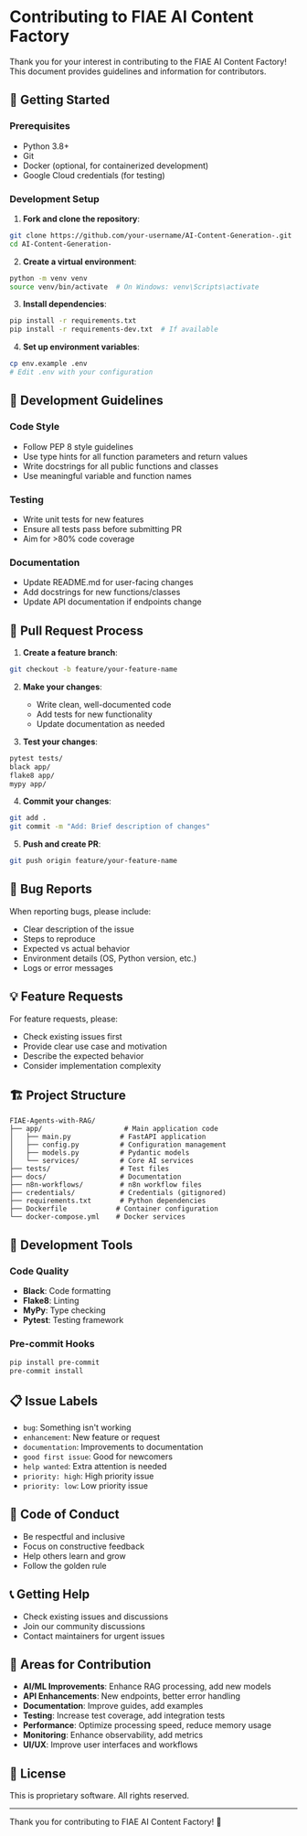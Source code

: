 # Contributing to FIAE AI Content Factory

Thank you for your interest in contributing to the FIAE AI Content Factory! This document provides guidelines and information for contributors.

## 🚀 Getting Started

### Prerequisites
- Python 3.8+
- Git
- Docker (optional, for containerized development)
- Google Cloud credentials (for testing)

### Development Setup

1. **Fork and clone the repository**:
```bash
git clone https://github.com/your-username/AI-Content-Generation-.git
cd AI-Content-Generation-
```

2. **Create a virtual environment**:
```bash
python -m venv venv
source venv/bin/activate  # On Windows: venv\Scripts\activate
```

3. **Install dependencies**:
```bash
pip install -r requirements.txt
pip install -r requirements-dev.txt  # If available
```

4. **Set up environment variables**:
```bash
cp env.example .env
# Edit .env with your configuration
```

## 📝 Development Guidelines

### Code Style
- Follow PEP 8 style guidelines
- Use type hints for all function parameters and return values
- Write docstrings for all public functions and classes
- Use meaningful variable and function names

### Testing
- Write unit tests for new features
- Ensure all tests pass before submitting PR
- Aim for >80% code coverage

### Documentation
- Update README.md for user-facing changes
- Add docstrings for new functions/classes
- Update API documentation if endpoints change

## 🔄 Pull Request Process

1. **Create a feature branch**:
```bash
git checkout -b feature/your-feature-name
```

2. **Make your changes**:
   - Write clean, well-documented code
   - Add tests for new functionality
   - Update documentation as needed

3. **Test your changes**:
```bash
pytest tests/
black app/
flake8 app/
mypy app/
```

4. **Commit your changes**:
```bash
git add .
git commit -m "Add: Brief description of changes"
```

5. **Push and create PR**:
```bash
git push origin feature/your-feature-name
```

## 🐛 Bug Reports

When reporting bugs, please include:
- Clear description of the issue
- Steps to reproduce
- Expected vs actual behavior
- Environment details (OS, Python version, etc.)
- Logs or error messages

## 💡 Feature Requests

For feature requests, please:
- Check existing issues first
- Provide clear use case and motivation
- Describe the expected behavior
- Consider implementation complexity

## 🏗️ Project Structure

```
FIAE-Agents-with-RAG/
├── app/                    # Main application code
│   ├── main.py            # FastAPI application
│   ├── config.py          # Configuration management
│   ├── models.py          # Pydantic models
│   └── services/          # Core AI services
├── tests/                 # Test files
├── docs/                  # Documentation
├── n8n-workflows/         # n8n workflow files
├── credentials/           # Credentials (gitignored)
├── requirements.txt       # Python dependencies
├── Dockerfile            # Container configuration
└── docker-compose.yml    # Docker services
```

## 🔧 Development Tools

### Code Quality
- **Black**: Code formatting
- **Flake8**: Linting
- **MyPy**: Type checking
- **Pytest**: Testing framework

### Pre-commit Hooks
```bash
pip install pre-commit
pre-commit install
```

## 📋 Issue Labels

- `bug`: Something isn't working
- `enhancement`: New feature or request
- `documentation`: Improvements to documentation
- `good first issue`: Good for newcomers
- `help wanted`: Extra attention is needed
- `priority: high`: High priority issue
- `priority: low`: Low priority issue

## 🤝 Code of Conduct

- Be respectful and inclusive
- Focus on constructive feedback
- Help others learn and grow
- Follow the golden rule

## 📞 Getting Help

- Check existing issues and discussions
- Join our community discussions
- Contact maintainers for urgent issues

## 🎯 Areas for Contribution

- **AI/ML Improvements**: Enhance RAG processing, add new models
- **API Enhancements**: New endpoints, better error handling
- **Documentation**: Improve guides, add examples
- **Testing**: Increase test coverage, add integration tests
- **Performance**: Optimize processing speed, reduce memory usage
- **Monitoring**: Enhance observability, add metrics
- **UI/UX**: Improve user interfaces and workflows

## 📄 License

This is proprietary software. All rights reserved.

---

Thank you for contributing to FIAE AI Content Factory! 🚀
